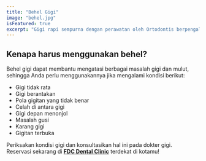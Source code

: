 ```yaml
---
title: "Behel Gigi"
image: "behel.jpg"
isFeatured: true
excerpt: "Gigi rapi sempurna dengan perawatan oleh Ortodontis berpengalaman."
---
```


## Kenapa harus menggunakan behel?

Behel gigi dapat membantu mengatasi berbagai masalah gigi dan mulut, sehingga Anda perlu menggunakannya jika mengalami kondisi berikut:

- Gigi tidak rata
- Gigi berantakan
- Pola gigitan yang tidak benar
- Celah di antara gigi
- Gigi depan menonjol
- Masalah gusi
- Karang gigi
- Gigitan terbuka

Periksakan kondisi gigi dan konsultasikan hal ini pada dokter gigi.  
Reservasi sekarang di **[FDC Dental Clinic](https://fdcdentalclinic.co.id/)** terdekat di kotamu!

